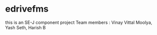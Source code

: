 # edrivefms
this is an SE-J component project
Team members : Vinay Vittal Moolya, 
                Yash Seth, 
                Harish B
                
